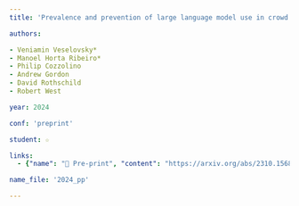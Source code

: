 ```yaml
---
title: 'Prevalence and prevention of large language model use in crowd work'

authors:

- Veniamin Veselovsky*
- Manoel Horta Ribeiro*
- Philip Cozzolino
- Andrew Gordon
- David Rothschild
- Robert West

year: 2024

conf: 'preprint'

student: ☆

links:
  - {"name": "📄 Pre-print", "content": "https://arxiv.org/abs/2310.15683"}

name_file: '2024_pp'

---
```



